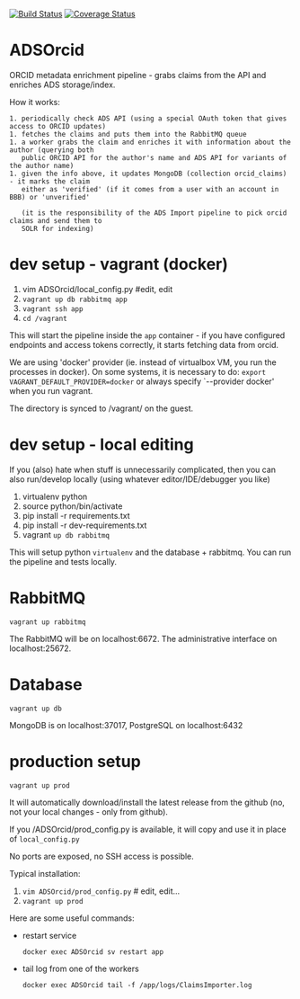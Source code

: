 [![Build Status](https://travis-ci.org/adsabs/ADSOrcid.svg)](https://travis-ci.org/adsabs/ADSOrcid)
[![Coverage Status](https://coveralls.io/repos/adsabs/ADSOrcid/badge.svg)](https://coveralls.io/r/adsabs/ADSOrcid)

# ADSOrcid

ORCID metadata enrichment pipeline - grabs claims from the API and enriches ADS storage/index.

How it works:

    1. periodically check ADS API (using a special OAuth token that gives access to ORCID updates)
    1. fetches the claims and puts them into the RabbitMQ queue
    1. a worker grabs the claim and enriches it with information about the author (querying both
       public ORCID API for the author's name and ADS API for variants of the author name)
    1. given the info above, it updates MongoDB (collection orcid_claims) - it marks the claim
       either as 'verified' (if it comes from a user with an account in BBB) or 'unverified'
       
       (it is the responsibility of the ADS Import pipeline to pick orcid claims and send them to
       SOLR for indexing)
       
       

dev setup - vagrant (docker)
============================

1. vim ADSOrcid/local_config.py #edit, edit
1. `vagrant up db rabbitmq app`
1. `vagrant ssh app`
1. `cd /vagrant`

This will start the pipeline inside the `app` container - if you have configured endpoints and
access tokens correctly, it starts fetching data from orcid.

We are using 'docker' provider (ie. instead of virtualbox VM, you run the processes in docker).
On some systems, it is necessary to do: `export VAGRANT_DEFAULT_PROVIDER=docker` or always 
specify `--provider docker' when you run vagrant.
 
The  directory is synced to /vagrant/ on the guest.


dev setup - local editing
=========================

If you (also) hate when stuff is unnecessarily complicated, then you can also run/develop locally
(using whatever editor/IDE/debugger you like)

1. virtualenv python
1. source python/bin/activate
1. pip install -r requirements.txt
1. pip install -r dev-requirements.txt
1. vagrant `up db rabbitmq`

This will setup python `virtualenv` and the database + rabbitmq. You can run the pipeline and 
tests locally. 


RabbitMQ
========

`vagrant up rabbitmq`

The RabbitMQ will be on localhost:6672. The administrative interface on localhost:25672.


Database
========

`vagrant up db`

MongoDB is on localhost:37017, PostgreSQL on localhost:6432



production setup
================

`vagrant up prod`

It will automatically download/install the latest release from the github (no, not
your local changes - only from github).

If you /ADSOrcid/prod_config.py is available, it will copy and use it in place of
`local_config.py`

No ports are exposed, no SSH access is possible.

Typical installation:

1. `vim ADSOrcid/prod_config.py` # edit, edit...
1. `vagrant up prod`

Here are some useful commands:

- restart service

	`docker exec ADSOrcid sv restart app`

- tail log from one of the workers

	`docker exec ADSOrcid tail -f /app/logs/ClaimsImporter.log`
